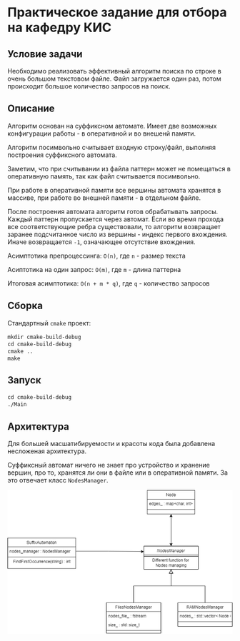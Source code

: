 # Практическое задание для отбора на кафедру КИС

## Условие задачи

Необходимо реализовать эффективный алгоритм поиска по строке в очень большом текстовом файле. 
Файл загружается один раз, потом происходит большое количество запросов на поиск.

## Описание

Алгоритм основан на суффиксном автомате. 
Имеет две возможных конфигурации работы - в оперативной и во внешенй памяти.

Алгоритм посимвольно считывает входную строку/файл, выполняя построения суффиксного автомата.

Заметим, что при считывании из файла паттерн может не помещаться в оперативную память, так как файл считывается посимвольно.

При работе в оперативной памяти все вершины автомата хранятся в массиве, при работе во внешней памяти - в отдельном файле.

После построения автомата алгоритм готов обрабатывать запросы. 
Каждый паттерн пропускается через автомат. 
Если во время прохода все соответствующие ребра существовали, то алгоритм возвращает заранее подсчитанное число из вершины - индекс первого вхождения.
Иначе возвращается `-1`, означающее отсутствие вхождения. 

Асимптотика препроцессинга: `O(n)`, где `n` - размер текста

Асиптотика на один запрос: `O(m)`, где `m` - длина паттерна

Итоговая асимптотика: `O(n + m * q)`, где `q` - количество запросов

## Сборка

Стандартный `cmake` проект:

```
mkdir cmake-build-debug
cd cmake-build-debug
cmake ..
make
```

## Запуск

```
cd cmake-build-debug
./Main
```

## Архитектура 

Для большей масшатибируемости и красоты кода была добавлена несложеная архитектура.

Суффиксный автомат ничего не знает про устройство и хранение вершин, про то, хранятся ли они в файле или в оперативной памяти.
За это отвечает класс `NodesManager`.

![Архитектура](https://github.com/greatrobocreator/LargeTextSearch-1C-Screening-Task211/blob/dev/diagram.png?raw=true)